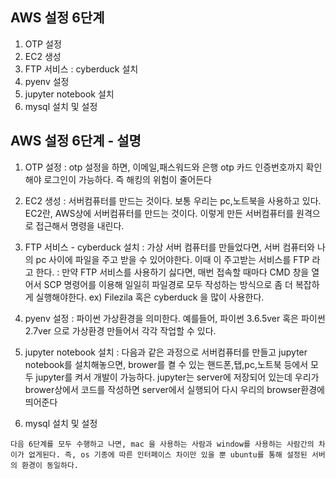 ## AWS 설정 6단계

1. OTP 설정
2. EC2 생성
3. FTP 서비스 : cyberduck 설치
4. pyenv 설정
5. jupyter notebook 설치
6. mysql 설치 및 설정

## AWS 설정 6단계 - 설명

1. OTP 설정
: otp 설정을 하면, 이메일,패스워드와 은행 otp 카드 인증번호까지 확인해야 로그인이 가능하다. 즉 해킹의 위험이 줄어든다

2. EC2 생성
: 서버컴퓨터를 만드는 것이다. 보통 우리는 pc,노트북을 사용하고 있다. EC2란, AWS상에 서버컴퓨터를 만드는 것이다. 이렇게 만든 서버컴퓨터를 원격으로 접근해서 명령을 내린다.

3. FTP 서비스 - cyberduck 설치
: 가상 서버 컴퓨터를 만들었다면, 서버 컴퓨터와 나의 pc 사이에 파일을 주고 받을 수 있어야한다. 이때 이 주고받는 서비스를 FTP 라고 한다. 
: 만약 FTP 서비스를 사용하기 싫다면, 매번 접속할 때마다 CMD 창을 열어서 SCP 명령어를 이용해 일일히 파일경로 모두 작성하는 방식으로 좀 더 복잡하게 실행해야한다.
ex) Filezila 혹은 cyberduck 을 많이 사용한다.  

4. pyenv 설정
: 파이썬 가상환경을 의미한다. 예를들어, 파이썬 3.6.5ver 혹은 파이썬 2.7ver 으로 가상환경 만들어서 각각 작업할 수 있다.

5. jupyter notebook 설치
: 다음과 같은 과정으로 서버컴퓨터를 만들고 jupyter notebook를 설치해놓으면, brower를 켤 수 있는 핸드폰,탭,pc,노트북 등에서 모두 jupyter를 켜서 개발이 가능하다. jupyter는 server에 저장되어 있는데 우리가 brower상에서 코드를 작성하면 server에서 실행되어 다시 우리의 browser환경에 띄어준다

6. mysql 설치 및 설정

`다음 6단계를 모두 수행하고 나면, mac 을 사용하는 사람과 window를 사용하는 사람간의 차이가 없게된다. 즉, os 기종에 따른 인터페이스 차이만 있을 뿐 ubuntu를 통해 설정된 서버의 환경이 동일하다.`

